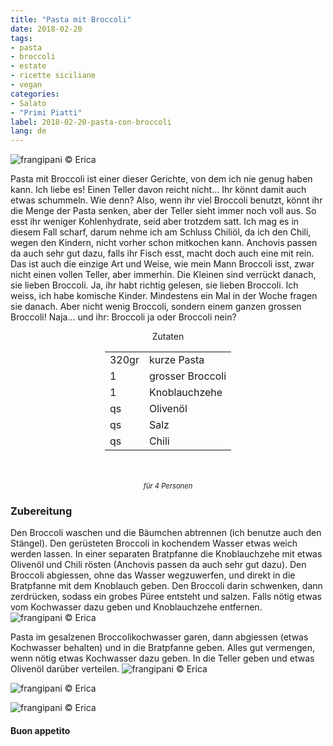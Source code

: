 ```yaml
---
title: "Pasta mit Broccoli"
date: 2018-02-20
tags:
- pasta
- broccoli
- estate
- ricette siciliane
- vegan
categories:
- Salato
- "Primi Piatti"
label: 2018-02-20-pasta-con-broccoli
lang: de
---
```

![](../2018-02-20-pasta-con-broccoli/header.jpg "frangipani © Erica")

Pasta mit Broccoli ist einer dieser Gerichte, von dem ich nie genug haben kann. Ich liebe es! Einen Teller davon reicht nicht... Ihr könnt damit auch etwas schummeln. Wie denn? Also, wenn ihr viel Broccoli benutzt, könnt ihr die Menge der Pasta senken, aber der Teller sieht immer noch voll aus. So esst ihr weniger Kohlenhydrate, seid aber trotzdem satt. Ich mag es in diesem Fall scharf, darum nehme ich am Schluss Chiliöl, da ich den Chili, wegen den Kindern, nicht vorher schon mitkochen kann. Anchovis passen da auch sehr gut dazu, falls ihr Fisch esst, macht doch auch eine mit rein. Das ist auch die einzige Art und Weise, wie mein Mann Broccoli isst, zwar nicht einen vollen Teller, aber immerhin. Die Kleinen sind verrückt danach, sie lieben Broccoli. Ja, ihr habt richtig gelesen, sie lieben Broccoli. Ich weiss, ich habe komische Kinder. Mindestens ein Mal in der Woche fragen sie danach. Aber nicht wenig Broccoli, sondern einem ganzen grossen Broccoli! Naja... und ihr: Broccoli ja oder Broccoli nein?

<div id="wrapper" style="text-align: center">
  <div id="yourdiv" style="display: inline-block;">
    <div class="ingredients">
      <div class="ingredients-title">Zutaten</div>
      <table>
        <tbody>
          <tr>
            <td>320gr</td>
            <td>kurze Pasta</td>
          </tr>
          <tr>
            <td>1</td>
            <td>grosser Broccoli</td>
          </tr>
          <tr>
            <td>1</td>
            <td>Knoblauchzehe</td>
          </tr>
          <tr>
            <td>qs</td>
            <td>Olivenöl</td>
          </tr>
          <tr>
            <td>qs</td>
            <td>Salz</td>
          </tr>
          <tr>
            <td>qs</td>
            <td>Chili</td>
          </tr>
        </tbody>
      </table>
      <br></br>
      <i class="pull-right" style="font-size: 80%;">für 4 Personen</i>
    </div>
  </div>
</div>


<h3>
  <font color="grey">
    <i class="fa-solid fa-gears"></i>
  </font> Zubereitung
</h3>

Den Broccoli waschen und die Bäumchen abtrennen (ich benutze auch den Stängel). Den gerüsteten Broccoli in kochendem Wasser etwas weich werden lassen. In einer separaten Bratpfanne die Knoblauchzehe mit etwas Olivenöl und Chili rösten (Anchovis passen da auch sehr gut dazu). Den Broccoli abgiessen, ohne das Wasser wegzuwerfen, und direkt in die Bratpfanne mit dem Knoblauch geben. Den Broccoli darin schwenken, dann zerdrücken, sodass ein grobes Püree entsteht und salzen. Falls nötig etwas vom Kochwasser dazu geben und Knoblauchzehe entfernen.
![](../2018-02-20-pasta-con-broccoli/broccoli.jpg "frangipani © Erica")

Pasta im gesalzenen Broccolikochwasser garen, dann abgiessen (etwas Kochwasser behalten) und in die Bratpfanne geben. Alles gut vermengen, wenn nötig etwas Kochwasser dazu geben. In die Teller geben und etwas Olivenöl darüber verteilen.
![](../2018-02-20-pasta-con-broccoli/risultato3.jpg "frangipani © Erica")

![](../2018-02-20-pasta-con-broccoli/risultato2.jpg "frangipani © Erica")

![](../2018-02-20-pasta-con-broccoli/risultato1.jpg "frangipani © Erica")

<h4>Buon appetito
  <font color="red">
    <i class="fa-regular fa-face-smile"></i>
  </font>
</h4>
